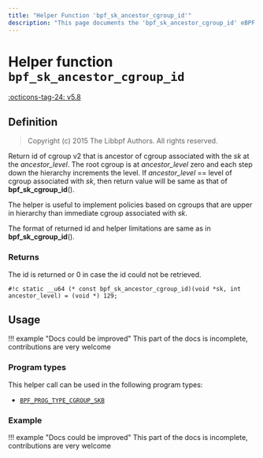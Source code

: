 ```yaml
---
title: "Helper Function 'bpf_sk_ancestor_cgroup_id'"
description: "This page documents the 'bpf_sk_ancestor_cgroup_id' eBPF helper function, including its definition, usage, program types that can use it, and examples."
---
```

# Helper function `bpf_sk_ancestor_cgroup_id`

<!-- [FEATURE_TAG](bpf_sk_ancestor_cgroup_id) -->
[:octicons-tag-24: v5.8](https://github.com/torvalds/linux/commit/f307fa2cb4c935f7f1ff0aeb880c7b44fb9a642b)
<!-- [/FEATURE_TAG] -->

## Definition

> Copyright (c) 2015 The Libbpf Authors. All rights reserved.


<!-- [HELPER_FUNC_DEF] -->
Return id of cgroup v2 that is ancestor of cgroup associated with the _sk_ at the _ancestor_level_.  The root cgroup is at _ancestor_level_ zero and each step down the hierarchy increments the level. If _ancestor_level_ == level of cgroup associated with _sk_, then return value will be same as that of **bpf_sk_cgroup_id**().

The helper is useful to implement policies based on cgroups that are upper in hierarchy than immediate cgroup associated with _sk_.

The format of returned id and helper limitations are same as in **bpf_sk_cgroup_id**().

### Returns

The id is returned or 0 in case the id could not be retrieved.

`#!c static __u64 (* const bpf_sk_ancestor_cgroup_id)(void *sk, int ancestor_level) = (void *) 129;`
<!-- [/HELPER_FUNC_DEF] -->

## Usage

!!! example "Docs could be improved"
    This part of the docs is incomplete, contributions are very welcome

### Program types

This helper call can be used in the following program types:

<!-- DO NOT EDIT MANUALLY -->
<!-- [HELPER_FUNC_PROG_REF] -->
 * [`BPF_PROG_TYPE_CGROUP_SKB`](../program-type/BPF_PROG_TYPE_CGROUP_SKB.md)
<!-- [/HELPER_FUNC_PROG_REF] -->

### Example

!!! example "Docs could be improved"
    This part of the docs is incomplete, contributions are very welcome
